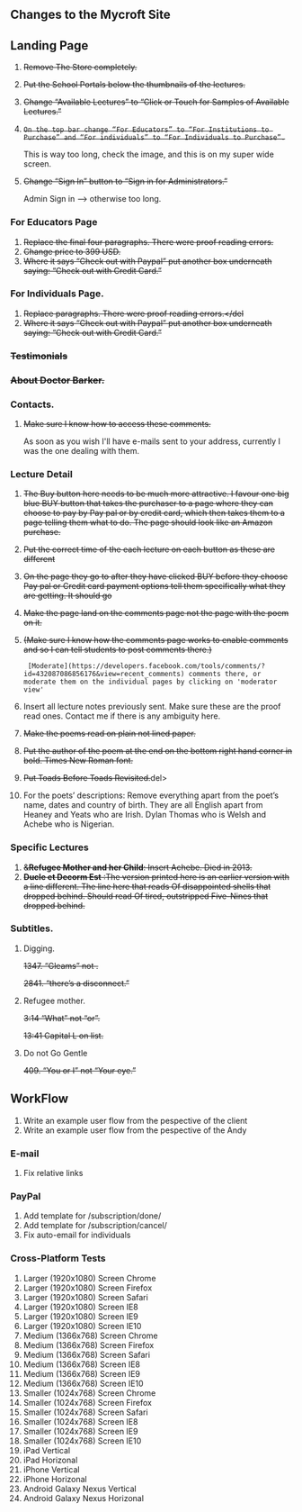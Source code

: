 ## Changes to the Mycroft Site

## Landing Page

1. <del>Remove The Store completely.</del>
1. <del>Put the School Portals below the thumbnails of the lectures.</del>
1. <del>Change “Available Lectures” to “Click or Touch for Samples of Available Lectures.”</del>
1. <del>`On the top bar change “For Educators” to “For Institutions to Purchase” and “For individuals” to “For Individuals to Purchase”.`</del>
    
    This is way too long, check the image, and this is on my super wide screen.
1. <del>Change “Sign In” button to  “Sign in for Administrators.”</del>
    
    Admin Sign in --> otherwise too long.

### For Educators Page

1. <del>Replace the final four paragraphs. There were proof reading errors.</del>
1. <del>Change price to 399 USD.</del>
1. <del>Where it says “Check out with Paypal” put another box underneath saying: “Check out with Credit Card.”<del>

### For Individuals Page.


1. <del>Replace paragraphs. There were proof reading errors.</del
1. <del>Where it says “Check out with Paypal” put another box underneath saying: “Check out with Credit Card.”</del>

### <del>Testimonials</del>
### <del>About Doctor Barker.</del>
### Contacts.

1. <del>Make sure I know how to access these comments.</del>

    As soon as you wish I'll have e-mails sent to your address, currently I was the one dealing with them.

### Lecture Detail

1. <del>The Buy button here needs to be much more attractive. I favour one big blue BUY button that takes the purchaser to a page where they can choose to pay by Pay pal or by credit card, which then takes them to a page telling them what to do. The page should look like an Amazon purchase.</del>
1. <del>Put the correct time of the each lecture on each button as these are different</del>
1. <del>On the page they go to after they have clicked BUY before they choose Pay pal or Credit card payment options tell them specifically what they are getting. It should go<del>
1. <del>Make the page land on the comments page not the page with the poem on it.</del> 
1. <del>(Make sure I know how the comments page works to enable comments and so I can tell students to post comments there.)<del>
    
        [Moderate](https://developers.facebook.com/tools/comments/?id=432087086856176&view=recent_comments) comments there, or moderate them on the individual pages by clicking on 'moderator view'

1. Insert all lecture notes previously sent. Make sure these are the proof read ones. Contact me if there is any ambiguity here.
1. <del>Make the poems read on plain not lined paper.</del>
1. <del>Put the author of the poem at the end on the bottom right hand corner in bold. Times New Roman font.</del>
1. <del>Put Toads Before Toads Revisited.</del>del>
1. For the poets’ descriptions: Remove everything apart from the poet’s name, dates and country of birth. They are all English apart from Heaney and Yeats who are Irish. Dylan Thomas who is Welsh and Achebe who is Nigerian.

### Specific Lectures 
1. <del>&**Refugee Mother and her Child**: Insert Achebe. Died in 2013.</del>
1. <del>**Ducle et Decorm Est** :The version printed here is an earlier version with a line different. The line here that reads
Of disappointed shells that dropped behind. Should read Of tired, outstripped Five-Nines that dropped behind.</del>

### Subtitles.
1. Digging.
    
    <del>1347. “Gleams” not .</del>

    <del>2841. “there’s a disconnect.”</del>

1. Refugee mother.
    
    <del>3:14 “What” not “or”.</del>

    <del>13:41 Capital L on list.</del>

1. Do not Go Gentle
  
    <del>409. “You or I” not “Your eye.”</del>

## WorkFlow

1. Write an example user flow from the pespective of the client 
1. Write an example user flow from the pespective of the Andy

### E-mail

1. Fix relative links

### PayPal

1. Add template for /subscription/done/
1. Add template for /subscription/cancel/
1. Fix auto-email for individuals

### Cross-Platform Tests

1. Larger (1920x1080) Screen Chrome
1. Larger (1920x1080) Screen Firefox
1. Larger (1920x1080) Screen Safari
1. Larger (1920x1080) Screen IE8
1. Larger (1920x1080) Screen IE9
1. Larger (1920x1080) Screen IE10
1. Medium (1366x768) Screen Chrome
1. Medium (1366x768) Screen Firefox
1. Medium (1366x768) Screen Safari
1. Medium (1366x768) Screen IE8
1. Medium (1366x768) Screen IE9
1. Medium (1366x768) Screen IE10
1. Smaller (1024x768) Screen Chrome
1. Smaller (1024x768) Screen Firefox
1. Smaller (1024x768) Screen Safari
1. Smaller (1024x768) Screen IE8
1. Smaller (1024x768) Screen IE9
1. Smaller (1024x768) Screen IE10
1. iPad Vertical
1. iPad Horizonal
1. iPhone Vertical
1. iPhone Horizonal
1. Android Galaxy Nexus Vertical
1. Android Galaxy Nexus Horizonal




